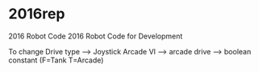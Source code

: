 # 2016rep
2016 Robot Code
2016 Robot Code for Development

To change Drive type --> Joystick Arcade VI --> arcade drive --> boolean constant (F=Tank T=Arcade)
